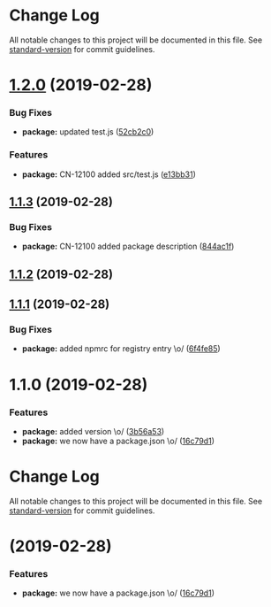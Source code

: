 # Change Log

All notable changes to this project will be documented in this file. See [standard-version](https://github.com/conventional-changelog/standard-version) for commit guidelines.

# [1.2.0](https://github.com/vikrambhatla/test-standard-version/compare/v1.1.3...v1.2.0) (2019-02-28)


### Bug Fixes

* **package:** updated test.js ([52cb2c0](https://github.com/vikrambhatla/test-standard-version/commit/52cb2c0))


### Features

* **package:** CN-12100 added src/test.js ([e13bb31](https://github.com/vikrambhatla/test-standard-version/commit/e13bb31))



## [1.1.3](https://github.com/vikrambhatla/test-standard-version/compare/v1.1.2...v1.1.3) (2019-02-28)


### Bug Fixes

* **package:** CN-12100 added package description ([844ac1f](https://github.com/vikrambhatla/test-standard-version/commit/844ac1f))



## [1.1.2](https://github.com/vikrambhatla/test-standard-version/compare/v1.1.1...v1.1.2) (2019-02-28)



## [1.1.1](https://github.com/vikrambhatla/test-standard-version/compare/v1.1.0...v1.1.1) (2019-02-28)


### Bug Fixes

* **package:** added npmrc for registry entry \o/ ([6f4fe85](https://github.com/vikrambhatla/test-standard-version/commit/6f4fe85))



# 1.1.0 (2019-02-28)


### Features

* **package:** added version \o/ ([3b56a53](https://github.com/vikrambhatla/test-standard-version/commit/3b56a53))
* **package:** we now have a package.json \o/ ([16c79d1](https://github.com/vikrambhatla/test-standard-version/commit/16c79d1))



# Change Log

All notable changes to this project will be documented in this file. See [standard-version](https://github.com/conventional-changelog/standard-version) for commit guidelines.

#  (2019-02-28)


### Features

* **package:** we now have a package.json \o/ ([16c79d1](https://github.com/vikrambhatla/test-standard-version/commit/16c79d1))
